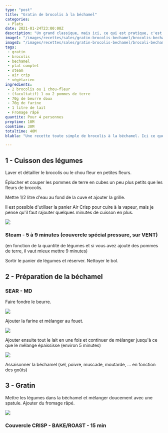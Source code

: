 ```yaml
---
type: "post"
title: "Gratin de brocolis à la béchamel"
categories:
 - Plats
date: 2021-01-24T23:00:00Z
description: "Un grand classique, mais ici, ce qui est pratique, c'est que tout est fait au Ninja, toutes les étapes avec un seul appareil !"
image1: "/images/recettes/sales/gratin-brocolis-bechamel/brocolis-bechamel-final.jpg"
image2: "/images/recettes/sales/gratin-brocolis-bechamel/brocoli-bechamel-1.jpg"
tags:
 - gratin
 - brocolis
 - bechamel
 - plat complet
 - steam
 - air crip
 - végétarien
ingredients:
 - 2 brocolis ou 1 chou-fleur
 - (facultatif) 1 ou 2 pommes de terre
 - 70g de beurre doux
 - 70g de farine
 - 1 litre de lait
 - Fromage râpé
quantite: Pour 4 personnes
preptime: 10M
cooktime: 30M
totaltime: 40M
blabla: "Une recette toute simple de brocolis à la béchamel. Ici ce que j'apprécie c'est que tout est préparé avec le Ninja Foodi, sans autre appareil ou plat de cuisson"

---
```



## 1 - Cuisson des légumes

Laver et détailler le brocolis ou le chou fleur en petites fleurs.

Éplucher et couper les pommes de terre en cubes un peu plus petits que les fleurs de brocolis.

Mettre 1/2 litre d'eau au fond de la cuve et ajouter la grille.

Il est possible d'utiliser la panier Air Crisp pour cuire à la vapeur, mais je pense qu'il faut rajouter quelques minutes de cuisson en plus.

![](/images/recettes/sales/gratin-brocolis-bechamel/brocolis-bechamel-2.jpg)

### Steam - 5 à 9 minutes (couvercle spécial pressure, sur VENT)

(en fonction de la quantité de légumes et si vous avez ajouté des pommes de terre, il vaut mieux mettre 9 minutes)

Sortir le panier de légumes et réserver. Nettoyer le bol.

## 2 - Préparation de la béchamel

### SEAR - MD

Faire fondre le beurre. 

![](/images/recettes/sales/gratin-brocolis-bechamel/brocolis-bechamel-3.jpg)

Ajouter la farine et mélanger au fouet. 

![](/images/recettes/sales/gratin-brocolis-bechamel/brocolis-bechamel-4.jpg)

Ajouter ensuite tout le lait en une fois et continuer de mélanger jusqu'à ce que le mélange épaississe (environ 5 minutes)

![](/images/recettes/sales/gratin-brocolis-bechamel/brocolis-bechamel-5.jpg)

Assaisonner la béchamel (sel, poivre, muscade, moutarde, ... en fonction des goûts)

## 3 - Gratin

Mettre les légumes dans la béchamel et mélanger doucement avec une spatule. Ajouter du fromage râpé.

![](/images/recettes/sales/gratin-brocolis-bechamel/brocolis-bechamel-7.jpg)

### Couvercle CRISP - BAKE/ROAST - 15 min
